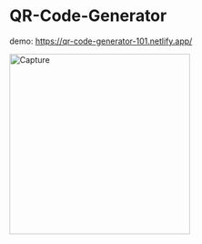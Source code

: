 # QR-Code-Generator

demo: https://qr-code-generator-101.netlify.app/

<img width="317" alt="Capture" src="https://user-images.githubusercontent.com/88879256/220177581-124fc8cd-a254-449f-a0d0-b109dc22b1ef.PNG">
